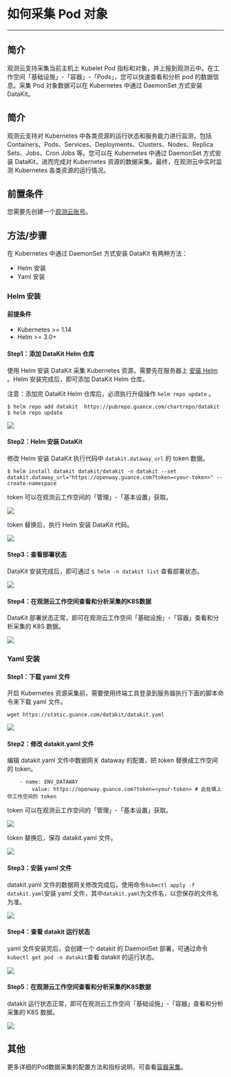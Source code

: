 # 如何采集 Pod 对象
---

## 简介

观测云支持采集当前主机上 Kubelet Pod 指标和对象，并上报到观测云中。在工作空间「基础设施」-「容器」-「Pods」，您可以快速查看和分析 pod 的数据信息。采集 Pod 对象数据可以在 Kubernetes 中通过 DaemonSet 方式安装 DataKit。

## 简介

观测云支持对 Kubernetes 中各类资源的运行状态和服务能力进行监测，包括 Containers、Pods、Services、Deployments、Clusters、Nodes、Replica Sets、Jobs、Cron Jobs 等。您可以在 Kubernetes 中通过 DaemonSet 方式安装 DataKit，进而完成对 Kubernetes 资源的数据采集。最终，在观测云中实时监测 Kubernetes 各类资源的运行情况。

## 前置条件

您需要先创建一个[观测云账号](https://www.guance.com/)。

## 方法/步骤

在 Kubernetes 中通过 DaemonSet 方式安装 DataKit 有两种方法：

- Helm 安装
- Yaml 安装

### Helm 安装

#### 前提条件

- Kubernetes >= 1.14
- Helm >= 3.0+

#### Step1：添加 DataKit Helm 仓库

使用 Helm 安装 DataKit 采集 Kubernetes 资源，需要先在服务器上 [安装 Helm](https://helm.sh/zh/docs/intro/install/) 。Helm 安装完成后，即可添加 DataKit Helm 仓库。

注意：添加完 DataKit Helm 仓库后，必须执行升级操作 `helm repo update` 。

```
$ helm repo add datakit  https://pubrepo.guance.com/chartrepo/datakit
$ helm repo update 
```

![](/Users/wendy/dataflux-doc/docs/others/img/2.helm_1.png)

#### Step2：Helm 安装 DataKit

修改 Helm 安装 DataKit 执行代码中 `datakit.dataway_url` 的 token 数据。

```
$ helm install datakit datakit/datakit -n datakit --set datakit.dataway_url="https://openway.guance.com?token=<your-token>" --create-namespace 
```

token 可以在观测云工作空间的「管理」-「基本设置」获取。

![](/Users/wendy/dataflux-doc/docs/others/img/1.contrainer_2.png)

token 替换后，执行 Helm 安装 DataKit 代码。

![](/Users/wendy/dataflux-doc/docs/others/img/2.helm_2.png)



#### Step3：查看部署状态

DataKit 安装完成后，即可通过 `$ helm -n datakit list` 查看部署状态。

![](/Users/wendy/dataflux-doc/docs/others/img/2.helm_3.png)



#### Step4：在观测云工作空间查看和分析采集的K8S数据

DataKit 部署状态正常，即可在观测云工作空间「基础设施」-「容器」查看和分析采集的 K8S 数据。

![](/Users/wendy/dataflux-doc/docs/others/img/2.helm_4.png)

### Yaml 安装

#### Step1：下载 yaml 文件

开启 Kubernetes 资源采集前，需要使用终端工具登录到服务器执行下面的脚本命令来下载 yaml 文件。

```
wget https://static.guance.com/datakit/datakit.yaml
```

![](/Users/wendy/dataflux-doc/docs/others/img/3.yaml_3.png)

#### Step2：修改 datakit.yaml 文件

编辑 datakit.yaml 文件中数据网关 dataway 的配置，把 token 替换成工作空间的 token。

```
	- name: ENV_DATAWAY
		value: https://openway.guance.com?token=<your-token> # 此处填上你工作空间的 token
```

token 可以在观测云工作空间的「管理」-「基本设置」获取。

![](/Users/wendy/dataflux-doc/docs/others/img/1.contrainer_2.png)

token 替换后，保存 datakit.yaml 文件。

![](/Users/wendy/dataflux-doc/docs/others/img/3.yaml_2.png)

#### Step3：安装 yaml 文件

datakit.yaml 文件的数据网关修改完成后，使用命令`kubectl apply -f datakit.yaml`安装 yaml 文件，其中`datakit.yaml`为文件名，以您保存的文件名为准。

![](/Users/wendy/dataflux-doc/docs/others/img/3.yaml_4.png)

#### Step4：查看 datakit 运行状态

yaml 文件安装完后，会创建一个 datakit 的 DaemonSet 部署，可通过命令`kubectl get pod -n datakit`查看 datakit 的运行状态。

![](/Users/wendy/dataflux-doc/docs/others/img/3.yaml_5.png)

#### Step5：在观测云工作空间查看和分析采集的K8S数据

datakit 运行状态正常，即可在观测云工作空间「基础设施」-「容器」查看和分析采集的 K8S 数据。

![](/Users/wendy/dataflux-doc/docs/others/img/3.yaml_6.png)



## 其他

更多详细的Pod数据采集的配置方法和指标说明，可查看[容器采集](https://www.yuque.com/dataflux/datakit/container)。

